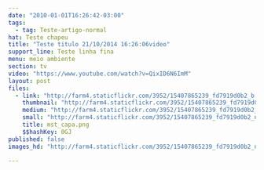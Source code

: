 ```yaml
---
date: "2010-01-01T16:26:42-03:00"
tags:
  - tag: Teste-artigo-normal
hat: Teste chapeu
title: "Teste titulo 21/10/2014 16:26:06video"
support_line: Teste linha fina
menu: meio ambiente
section: tv
video: "https://www.youtube.com/watch?v=QixID6N6ImM"
layout: post
files:
  - link: "http://farm4.staticflickr.com/3952/15407865239_fd7919d0b2_b.jpg"
    thumbnail: "http://farm4.staticflickr.com/3952/15407865239_fd7919d0b2_t.jpg"
    medium: "http://farm4.staticflickr.com/3952/15407865239_fd7919d0b2_z.jpg"
    small: "http://farm4.staticflickr.com/3952/15407865239_fd7919d0b2_n.jpg"
    title: mst_capa.png
    $$hashKey: 0GJ
published: false
images_hd: "http://farm4.staticflickr.com/3952/15407865239_fd7919d0b2_n.jpg"

---
```

